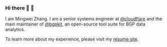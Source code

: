 ### Hi there 👋 🦀

I am Mingwei Zhang. I am a senior systems engineer at [@cloudflare](https://github.com/cloudflare)
and the main maintainer of [@bgpkit](https://github.com/bgpkit), an open-source tool suite for BGP data analytics.

To learn more about my experience, please visit my [resume site](https://resume.mwzhang.com).
